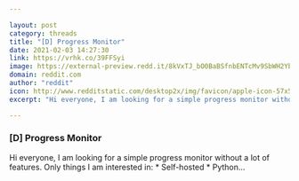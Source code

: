 ```yaml
---

layout: post
category: threads
title: "[D] Progress Monitor"
date: 2021-02-03 14:27:30
link: https://vrhk.co/39FFSyi
image: https://external-preview.redd.it/8kVxTJ_bO0BaBSfnbENTcMv9SbWH2Yb5h9xLpPK7Nig.jpg?width=400&height=209.42408377&auto=webp&crop=400:209.42408377,smart&s=6ba32b3efd2ff84931c5a605ce6f9ca4f756863a
domain: reddit.com
author: "reddit"
icon: http://www.redditstatic.com/desktop2x/img/favicon/apple-icon-57x57.png
excerpt: "Hi everyone, I am looking for a simple progress monitor without a lot of features. Only things I am interested in: * Self-hosted * Python..."

---
```


### [D] Progress Monitor

Hi everyone, I am looking for a simple progress monitor without a lot of features. Only things I am interested in: * Self-hosted * Python...